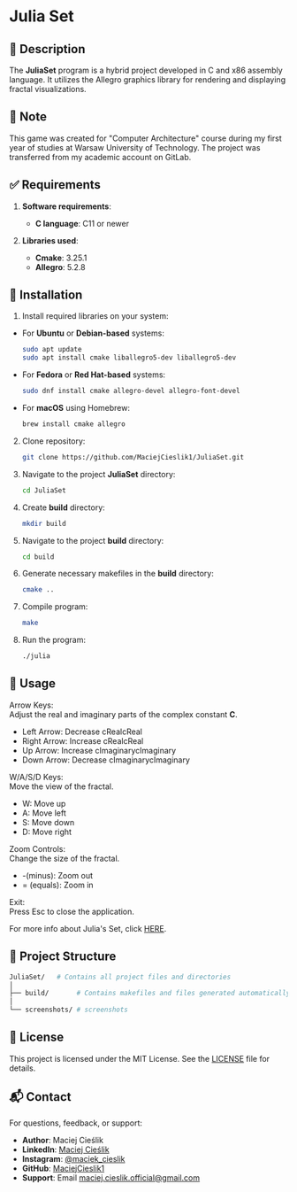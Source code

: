 # Julia Set


## 📜 Description
The **JuliaSet** program is a hybrid project developed in C and x86 assembly language. It utilizes the Allegro graphics library for rendering and displaying fractal visualizations. 

## 📝 Note

This game was created for "Computer Architecture" course during my first year of studies at Warsaw University of Technology. The project was transferred from my academic account on GitLab.

## ✅ Requirements

1. **Software requirements**:
   - **C language**: C11 or newer

2. **Libraries used**:
   - **Cmake**: 3.25.1
   - **Allegro**: 5.2.8

## 💾 Installation

1. Install required libraries on your system:
   
  - For **Ubuntu** or **Debian-based** systems:
    
    ```sh
    sudo apt update
    sudo apt install cmake liballegro5-dev liballegro5-dev
    ```
   
  - For **Fedora** or **Red Hat-based** systems:
    
    ```sh
    sudo dnf install cmake allegro-devel allegro-font-devel
    ```
    
  - For **macOS** using Homebrew:
    
    ```sh
    brew install cmake allegro
    ```

2. Clone repository:
   
   ```sh
   git clone https://github.com/MaciejCieslik1/JuliaSet.git
   ```

3. Navigate to the project **JuliaSet** directory:
   
    ```sh
    cd JuliaSet
    ```

4. Create **build** directory:
   
    ```sh
    mkdir build
    ```

5. Navigate to the project **build** directory:
   
    ```sh
    cd build
    ```

6. Generate necessary makefiles in the **build** directory:
    
    ```sh
    cmake ..
    ```

7. Compile program:
    
    ```sh
    make
    ```

8. Run the program:
   
    ```sh
    ./julia
    ```

## 🎯 Usage
Arrow Keys:  
   Adjust the real and imaginary parts of the complex constant **C**.
   - Left Arrow: Decrease cRealcReal
   - Right Arrow: Increase cRealcReal
   - Up Arrow: Increase cImaginarycImaginary
   - Down Arrow: Decrease cImaginarycImaginary

W/A/S/D Keys:  
   Move the view of the fractal.
   - W: Move up
   - A: Move left
   - S: Move down
   - D: Move right

Zoom Controls:  
   Change the size of the fractal.
   - -(minus): Zoom out
   - = (equals): Zoom in

Exit:  
   Press Esc to close the application.

For more info about Julia's Set, click [HERE](https://en.wikipedia.org/wiki/Julia_set). 

## 📁 Project Structure

```bash
JuliaSet/   # Contains all project files and directories
│
├── build/       # Contains makefiles and files generated automatically
│
└── screenshots/ # screenshots
```

## 📜 License
This project is licensed under the MIT License. See the [LICENSE](https://github.com/MaciejCieslik1/ShipsGame/blob/master/LICENCE) file for details.

## 📬 Contact
For questions, feedback, or support:
- **Author**: Maciej Cieślik
- **LinkedIn**: [Maciej Cieślik](https://www.linkedin.com/in/maciej-cie%C5%9Blik-1ab60a290/)
- **Instagram**: [@maciek_cieslik](https://www.instagram.com/maciek_cieslik)
- **GitHub**: [MaciejCieslik1](https://github.com/MaciejCieslik1)
- **Support**: Email [maciej.cieslik.official@gmail.com](mailto:maciej.cieslik.official@gmail.com)
